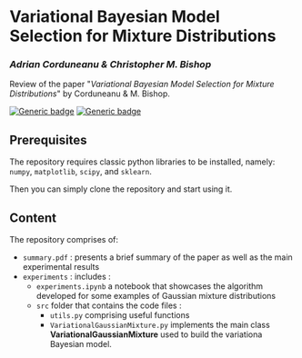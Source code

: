 # Variational Bayesian Model Selection for Mixture Distributions 
### *Adrian Corduneanu &amp; Christopher M. Bishop*

Review of the paper "*Variational Bayesian Model Selection for Mixture Distributions*" by Corduneanu &amp; M. Bishop.


[![Generic badge](https://img.shields.io/badge/Github-page-green.svg)](https://github.com/Amal-Chaoui)
[![Generic badge](https://img.shields.io/badge/Code-here-orange.svg)](https://github.com/Amal-Chaoui/Variational_Bayesian_Model_Selection_for_Mixture_Distributions/tree/main/experiments)

 

## Prerequisites 
The repository requires classic python libraries to be installed, namely: `numpy`, `matplotlib`, `scipy`, and `sklearn`. 

Then you can simply clone the repository and start using it. 

## Content
The repository comprises of:

- `summary.pdf` : presents a brief summary of the paper as well as the main experimental results 
- `experiments` : includes :
    - `experiments.ipynb` a notebook that showcases the algorithm developed for some examples of Gaussian mixture distributions
    - `src` folder that contains the code files :
        - `utils.py` comprising useful functions
        - `VariationalGaussianMixture.py` implements the main class __VariationalGaussianMixture__ used to build the variationa Bayesian model. 


